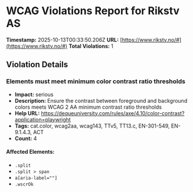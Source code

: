 # WCAG Violations Report for Rikstv AS

**Timestamp:** 2025-10-13T00:33:50.206Z
**URL:** [https://www.rikstv.no/#](https://www.rikstv.no/#)
**Total Violations:** 1

## Violation Details

### Elements must meet minimum color contrast ratio thresholds

- **Impact:** serious
- **Description:** Ensure the contrast between foreground and background colors meets WCAG 2 AA minimum contrast ratio thresholds
- **Help URL:** https://dequeuniversity.com/rules/axe/4.10/color-contrast?application=playwright
- **Tags:** cat.color, wcag2aa, wcag143, TTv5, TT13.c, EN-301-549, EN-9.1.4.3, ACT
- **Count:** 4

#### Affected Elements:

- `.split`
- `.split > span`
- `a[aria-label=""]`
- `.wscrOk`
